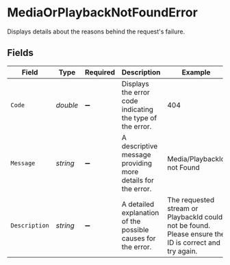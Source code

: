 # MediaOrPlaybackNotFoundError

Displays details about the reasons behind the request's failure.


## Fields

| Field                                                                                                 | Type                                                                                                  | Required                                                                                              | Description                                                                                           | Example                                                                                               |
| ----------------------------------------------------------------------------------------------------- | ----------------------------------------------------------------------------------------------------- | ----------------------------------------------------------------------------------------------------- | ----------------------------------------------------------------------------------------------------- | ----------------------------------------------------------------------------------------------------- |
| `Code`                                                                                                | *double*                                                                                              | :heavy_minus_sign:                                                                                    | Displays the error code indicating the type of the error.                                             | 404                                                                                                   |
| `Message`                                                                                             | *string*                                                                                              | :heavy_minus_sign:                                                                                    | A descriptive message providing more details for the error.                                           | Media/PlaybackId not Found                                                                            |
| `Description`                                                                                         | *string*                                                                                              | :heavy_minus_sign:                                                                                    | A detailed explanation of the possible causes for the error.<br/>                                     | The requested stream or PlaybackId could not be found. Please ensure the ID is correct and try again. |